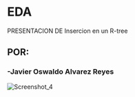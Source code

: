 # EDA
PRESENTACION DE Insercion en un R-tree

## POR:
### -Javier Oswaldo Alvarez Reyes

![Screenshot_4](https://user-images.githubusercontent.com/40539959/194469741-9f16f3e1-85ac-4865-976d-40d1c537748a.png)
